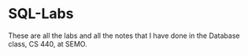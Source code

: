 # SQL-Labs
These are all the labs and all the notes that I have done in the Database class, CS 440, at SEMO.
